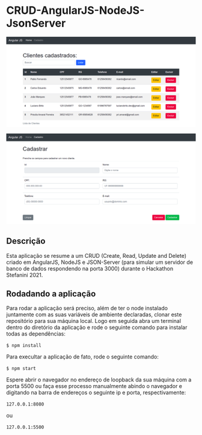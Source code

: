 # CRUD-AngularJS-NodeJS-JsonServer


![](/assets/screenshot.png)

![](/assets/screenshot2.png)

## Descrição

Esta aplicação se resume a um CRUD (Create, Read, Update and Delete)  criado em AngularJS, NodeJS e JSON-Server (para simular um servidor de banco de dados respondendo na porta 3000) durante o Hackathon Stefanini 2021.


## Rodadando a aplicação

Para rodar a aplicação será preciso, além de ter o node instalado juntamente com as suas variáveis de ambiente declaradas, clonar este repositório para sua máquina local.
Logo em seguida abra um terminal dentro do diretório da aplicação e rode o seguinte comando para instalar todas as dependências:

```
$ npm install
```

Para execultar a aplicação de fato, rode o seguinte comando:

```
$ npm start
```
Espere abrir o navegador no endereço de loopback da sua máquina com a porta 5500 ou faça esse processo manualmente abindo o navegador e digitando na barra de endereços o seguinte ip e porta, respectivamente:

```
127.0.0.1:8080
```
ou

```
127.0.0.1:5500
```